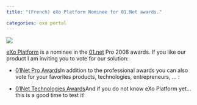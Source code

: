 ```yaml
---
title: "(French) eXo Platform Nominee for 01.Net awards."

categories: exo portal
---
```


![](http://2.bp.blogspot.com/_aoQgQ1obiyE/SOnBLoos9wI/AAAAAAAAAFU/H8_WYRtid5U/s400/01trophy.png )

[eXo Platform](http://www.exoplatform.org/) is a nominee in the [01.net](http://www.01net.com/) Pro 2008 awards. If you like our product I am inviting you to vote for our solution:

*   [01Net Pro Awards](http://www.01net.com/contenu/3322/trophees2008/trophees-pro-1)In addition to the professional awards you can also vote for your favorites products, technologies, entrepreneurs, ... :

*   [01Net Technologies Awards](http://www.01net.com/contenu/4681/trophees2008/trophees-1)And if you do not know eXo Platform yet... this is a good time to test it!
